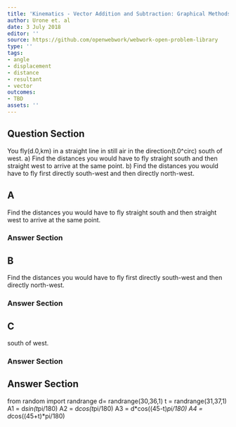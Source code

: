 ```yaml
---
title: 'Kinematics - Vector Addition and Subtraction: Graphical Methods'
author: Urone et. al
date: 3 July 2018
editor: ''
source: https://github.com/openwebwork/webwork-open-problem-library
type: ''
tags:
- angle
- displacement
- distance
- resultant
- vector
outcomes:
- TBD
assets: ''
---
```


## Question Section 

You fly(d.0,km) in a straight line in still air in the direction(t.0^circ) south of west.
a) Find the distances you would have to fly straight south and then straight west to arrive at the same point.
b) Find the distances you would have to fly first directly south-west and then directly north-west.

## A
Find the distances you would have to fly straight south and then straight west to arrive at the same point.
### Answer Section
## B
Find the distances you would have to fly first directly south-west and then directly north-west.
### Answer Section
## C
south of west.
### Answer Section


## Answer Section

from random import randrange
d= randrange(30,36,1)
t = randrange(31,37,1)
A1 = d*sin(t*pi/180)
A2 = d*cos(t*pi/180)
A3 = d*cos((45-t)*pi/180)
A4 = d*cos((45+t)*pi/180)